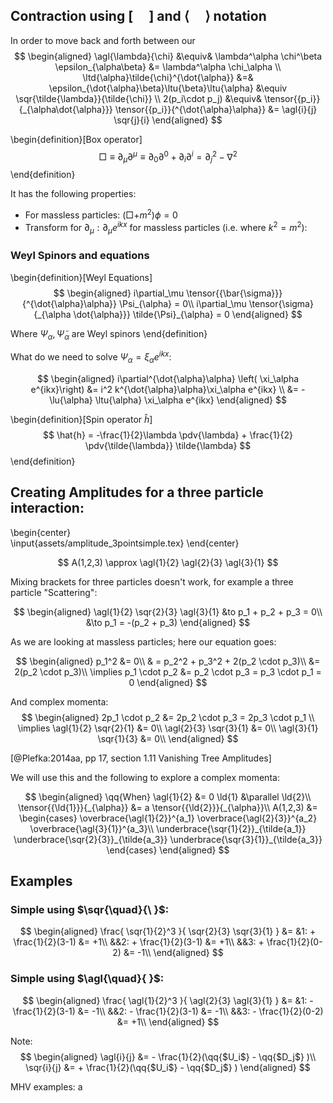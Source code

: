 <!--
@import "/dissertation/assets/custom.md"
 -->

## Contraction using $\left[ \quad  \right]$ and $\langle \quad \rangle$ notation

 In order to move back and forth between our
 $$
 \begin{aligned}
   \agl{\lambda}{\chi} &\equiv& \lambda^\alpha \chi^\beta \epsilon_{\alpha\beta} &= \lambda^\alpha \chi_\alpha
   \\
   \ltd{\alpha}\tilde{\chi}^{\dot{\alpha}} &=& \epsilon_{\dot{\alpha}\beta}\ltu{\beta}\ltu{\alpha} &\equiv \sqr{\tilde{\lambda}}{\tilde{\chi}}
   \\
   2(p_i\cdot p_j) &\equiv& \tensor{{p_i}}{_{\alpha\dot{\alpha}}} \tensor{{p_i}}{^{\dot{\alpha}\alpha}} &= \agl{i}{j} \sqr{j}{i}
 \end{aligned}
 $$

\begin{definition}[Box operator]
$$
  \Box \equiv \partial_\mu \partial^\mu \equiv \partial_0 \partial^0 +\partial_i \partial^i = \partial_j^2 - \nabla^2
$$
\end{definition}

It has the following properties:

*   For massless particles: $\left( \Box + m^2 \right) \phi = 0$
*   Transform for $\partial_\mu: \partial_\mu e^{ikx}$ for massless particles (i.e. where  $k^2 = m^2$):

### Weyl Spinors and equations

\begin{definition}[Weyl Equations]
$$
  \begin{aligned}
  i\partial_\mu \tensor{{\bar{\sigma}}}{^{\dot{\alpha}\alpha}} \Psi_{\alpha} = 0\\
  i\partial_\mu \tensor{\sigma}{_{\alpha \dot{\alpha}}} \tilde{\Psi}_{\alpha} = 0
  \end{aligned}
$$

Where $\Psi_\alpha, \tilde{\Psi}_\alpha$ are Weyl spinors
\end{definition}

What do we need to solve $\Psi_\alpha = \xi_\alpha e^{ikx}$:

$$
\begin{aligned}
  i\partial^{\dot{\alpha}\alpha} \left( \xi_\alpha e^{ikx}\right) &= i^2 k^{\dot{\alpha}\alpha}\xi_\alpha e^{ikx} \\
  &= -\lu{\alpha} \ltu{\alpha} \xi_\alpha e^{ikx}
\end{aligned}
$$

\begin{definition}[Spin operator $\hat{h}$]
$$
  \hat{h} = -\frac{1}{2}\lambda \pdv{\lambda} + \frac{1}{2} \pdv{\tilde{\lambda}} \tilde{\lambda}
$$
\end{definition}

## Creating Amplitudes for a three particle interaction:

\begin{center}  
  \input{assets/amplitude_3pointsimple.tex}
\end{center}


$$
  A(1,2,3) \approx \agl{1}{2} \agl{2}{3} \agl{3}{1}
$$

Mixing brackets for three particles doesn't work, for example a three particle "Scattering":

$$
\begin{aligned}
  \agl{1}{2} \sqr{2}{3} \agl{3}{1} &to p_1 + p_2 + p_3 = 0\\
  &\to p_1 = -(p_2 + p_3)
\end{aligned}
$$

As we are looking at massless particles; here our equation goes:

$$
\begin{aligned}
  p_1^2 &= 0\\
  & = p_2^2 + p_3^2 + 2(p_2 \cdot p_3)\\
  &= 2(p_2 \cdot p_3)\\
  \implies p_1 \cdot p_2 &= p_2 \cdot p_3 = p_3 \cdot p_1  = 0
\end{aligned}
$$

And complex momenta:
$$
\begin{aligned}
  2p_1 \cdot p_2 &= 2p_2 \cdot p_3 = 2p_3 \cdot p_1 \\
  \implies \agl{1}{2} \sqr{2}{1} &= 0\\
  \agl{2}{3} \sqr{3}{1} &= 0\\
  \agl{3}{1} \sqr{1}{3} &= 0\\
\end{aligned}
$$

[@Plefka:2014aa, pp 17, section 1.11 Vanishing Tree Amplitudes]

We will use this and the following to explore a complex momenta:

$$
\begin{aligned}
\qq{When} \agl{1}{2} &= 0
   \ld{1} &\parallel \ld{2}\\
   \tensor{{\ld{1}}}{_{\alpha}} &= a \tensor{{\ld{2}}}{_{\alpha}}\\
   A(1,2,3) &= \begin{cases} \overbrace{\agl{1}{2}}^{a_1} \overbrace{\agl{2}{3}}^{a_2} \overbrace{\agl{3}{1}}^{a_3}\\
     \underbrace{\sqr{1}{2}}_{\tilde{a_1}}
     \underbrace{\sqr{2}{3}}_{\tilde{a_3}}
     \underbrace{\sqr{3}{1}}_{\tilde{a_3}}
   \end{cases}
\end{aligned}
$$

<!--
Different operator for helicity
$$   
\begin{aligned}
  \hat{h}
\end{aligned}
$$ -->

## Examples
### Simple using $\sqr{\quad}{\ }$:
$$
\begin{aligned}
  \frac{
    \sqr{1}{2}^3
    }{
    \sqr{2}{3} \sqr{3}{1}
    } &=
     &1: + \frac{1}{2}(3-1) &= +1\\
    &&2: + \frac{1}{2}(3-1) &= +1\\
    &&3: + \frac{1}{2}(0-2) &= -1\\
\end{aligned}
$$

### Simple using $\agl{\quad}{ }$:

$$
\begin{aligned}
  \frac{
    \agl{1}{2}^3
    }{
    \agl{2}{3} \agl{3}{1}
    } &=
     &1: - \frac{1}{2}(3-1) &= -1\\
    &&2: - \frac{1}{2}(3-1) &= -1\\
    &&3: - \frac{1}{2}(0-2) &= +1\\
\end{aligned}
$$

Note:
$$
\begin{aligned}
  \agl{i}{j} &= - \frac{1}{2}(\qq{$U_i$} - \qq{$D_j$} )\\
  \sqr{i}{j} &= + \frac{1}{2}(\qq{$U_i$} - \qq{$D_j$} )
\end{aligned}
$$


MHV examples:
a
